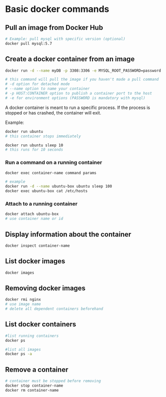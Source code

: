 # Basic docker commands
## Pull an image from Docker Hub
```bash
# Example: pull mysql with specific version (optional)
docker pull mysql:5.7
```

## Create a docker container from an image
```bash
docker run -d --name myDB -p 3308:3306 -e MYSQL_ROOT_PASSWORD=password  mysql:5.7

# this command will pull the image if you haven't made a pull command
# -d option for detached mode
# --name option to name your container
# -p HOST:CONTAINER option to publish a container port to the host
# -e for environment options (PASSWORD is mandatory with mysql)
```
A docker container is meant to run a specific process. If the process is stopped or has crashed, the container will exit.

Example:
```bash
docker run ubuntu
# this container stops immediately

docker run ubuntu sleep 10
# this runs for 10 seconds
```

### Run a command on a running container
```bash
docker exec container-name command params

# example
docker run -d --name ubuntu-box ubuntu sleep 100
docker exec ubuntu-box cat /etc/hosts
```
### Attach to a running container
```bash
docker attach ubuntu-box
# use container name or id
```

## Display information about the container
```bash
docker inspect container-name
```

## List docker images
```bash
docker images
```

## Removing docker images
```bash
docker rmi nginx
# use image name
# delete all dependent containers beforehand
```

## List docker containers
```bash
#list running containers
docker ps

#list all images
docker ps -a
```

## Remove a container
```bash
# container must be stopped before removing
docker stop container-name
docker rm container-name
```

